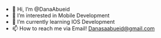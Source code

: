 - 👋 Hi, I’m @DanaAbueid
- 👀 I’m interested in Mobile Development 
- 🌱 I’m currently learning IOS Development 
- 📫 How to reach me via Email! Danasaabueid@gmail.com


<!---
DanaAbueid/DanaAbueid is a ✨ special ✨ repository because its `README.md` (this file) appears on your GitHub profile.
You can click the Preview link to take a look at your changes.
--->
